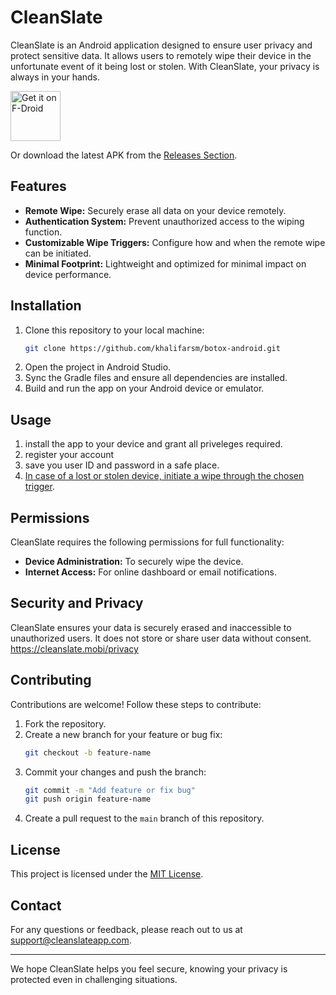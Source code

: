 # CleanSlate

CleanSlate is an Android application designed to ensure user privacy and protect sensitive data. It allows users to remotely wipe their device in the unfortunate event of it being lost or stolen. With CleanSlate, your privacy is always in your hands.

[<img src="https://fdroid.gitlab.io/artwork/badge/get-it-on.png"
     alt="Get it on F-Droid"
     height="80">](https://f-droid.org/packages/com.destructo.botox/)

Or download the latest APK from the [Releases Section](https://github.com/khalifarsm/botox-android/releases/latest).

## Features

- **Remote Wipe:** Securely erase all data on your device remotely.
- **Authentication System:** Prevent unauthorized access to the wiping function.
- **Customizable Wipe Triggers:** Configure how and when the remote wipe can be initiated.
- **Minimal Footprint:** Lightweight and optimized for minimal impact on device performance.

## Installation

1. Clone this repository to your local machine:
   ```bash
   git clone https://github.com/khalifarsm/botox-android.git
   ```
2. Open the project in Android Studio.
3. Sync the Gradle files and ensure all dependencies are installed.
4. Build and run the app on your Android device or emulator.

## Usage

1. install the app to your device and grant all priveleges required.
2. register your account
3. save you user ID and password in a safe place.
4. [In case of a lost or stolen device, initiate a wipe through the chosen trigger](https://cleanslate.mobi/reset).

## Permissions

CleanSlate requires the following permissions for full functionality:

- **Device Administration:** To securely wipe the device.
- **Internet Access:** For online dashboard or email notifications.

## Security and Privacy

CleanSlate ensures your data is securely erased and inaccessible to unauthorized users. It does not store or share user data without consent.
https://cleanslate.mobi/privacy

## Contributing

Contributions are welcome! Follow these steps to contribute:

1. Fork the repository.
2. Create a new branch for your feature or bug fix:
   ```bash
   git checkout -b feature-name
   ```
3. Commit your changes and push the branch:
   ```bash
   git commit -m "Add feature or fix bug"
   git push origin feature-name
   ```
4. Create a pull request to the `main` branch of this repository.

## License

This project is licensed under the [MIT License](LICENSE).

## Contact

For any questions or feedback, please reach out to us at [support@cleanslateapp.com](mailto:support@cleanslateapp.com).

---

We hope CleanSlate helps you feel secure, knowing your privacy is protected even in challenging situations.

